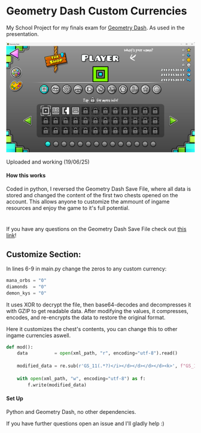 # Geometry Dash Custom Currencies

My School Project for my finals exam for [Geometry Dash](https://store.steampowered.com/app/322170/Geometry_Dash/). As used in the presentation.

![alt text](https://raw.githubusercontent.com/petrovxc/geometry-dash-hack/refs/heads/main/screen.png)

Uploaded and working (19/06/25)

#### How this works
Coded in python, I reversed the Geometry Dash Save File, where all data is stored and changed the content of the first two chests opened on the account. This allows anyone to customize the ammount of ingame resources and enjoy the game to it's full potential.

#

If you have any questions on the Geometry Dash Save File check out [this link](https://wyliemaster.github.io/gddocs/#/resources/client/gamesave)!

## Customize Section:

In lines 6-9 in main.py change the zeros to any custom currency:

```py
mana_orbs = "0"
diamonds  = "0"
demon_kys = "0"
```

It uses XOR to decrypt the file, then base64-decodes and decompresses it with GZIP to get readable data. After modifying the values, it compresses, encodes, and re-encrypts the data to restore the original format.

Here it customizes the chest's contents, you can change this to other ingame currencies aswell.
```py
def mod():
    data          = open(xml_path, "r", encoding="utf-8").read()

    modified_data = re.sub(r'GS_11(.*?)</i></d></d></d></d><k>', f"GS_11</k><d><k>2_3</k><d><k>kCEK</k><i>8</i><k>1</k><i>3</i><k>2</k><i>2</i><k>3</k><d><k>_isArr</k><t /><k>k_0</k><d><k>kCEK</k><i>9</i><k>1</k><i>7</i><k>3</k><i>{mana_orbs}</i></d><k>k_1</k><d><k>kCEK</k><i>9</i><k>1</k><i>8</i><k>3</k><i>{diamonds}</i></d><k>k_2</k><d><k>kCEK</k><i>9</i><k>1</k><i>1</i><k>3</k><i>1</i><k>4</k><i>540</i></d><k>k_3</k><d><k>kCEK</k><i>9</i><k>1</k><i>3</i><k>3</k><i>1</i><k>4</k><i>7171939</i></d></d></d><k>1_3</k><d><k>kCEK</k><i>8</i><k>1</k><i>3</i><k>2</k><i>1</i><k>3</k><d><k>_isArr</k><t /><k>k_0</k><d><k>kCEK</k><i>9</i><k>1</k><i>6</i><k>3</k><i>{demon_kys}</i><k>4</k><i>540</i></d><k>k_1</k><d><k>kCEK</k><i>9</i><k>1</k><i>8</i><k>3</k><i>0</i></d></d></d></d><k>", data, flags=re.DOTALL)

    with open(xml_path, "w", encoding="utf-8") as f:
        f.write(modified_data)
```

#### Set Up

Python and Geometry Dash, no other dependencies.

If you have further questions open an issue and I'll gladly help :)
#
